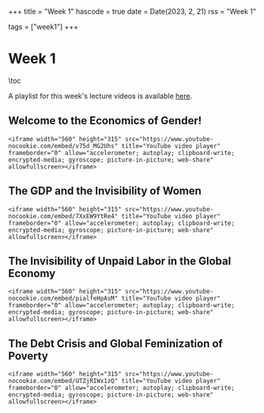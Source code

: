 +++
title = "Week 1"
hascode = true
date = Date(2023, 2, 21)
rss = "Week 1"

tags = ["week1"]
+++


# Week 1

\toc

A playlist for this week's lecture videos is available [here](https://youtube.com/playlist?list=PLBl3tyVmUuVgo3MiPSmVvfpN-KhBOj29B).

## Welcome to the Economics of Gender!

~~~
<iframe width="560" height="315" src="https://www.youtube-nocookie.com/embed/v75d_MG2Uhs" title="YouTube video player" frameborder="0" allow="accelerometer; autoplay; clipboard-write; encrypted-media; gyroscope; picture-in-picture; web-share" allowfullscreen></iframe>
~~~


## The GDP and the Invisibility of Women

~~~
<iframe width="560" height="315" src="https://www.youtube-nocookie.com/embed/7XxEW9YtRe4" title="YouTube video player" frameborder="0" allow="accelerometer; autoplay; clipboard-write; encrypted-media; gyroscope; picture-in-picture; web-share" allowfullscreen></iframe>
~~~


## The Invisibility of Unpaid Labor in the Global Economy

~~~
<iframe width="560" height="315" src="https://www.youtube-nocookie.com/embed/pialfeHpAsM" title="YouTube video player" frameborder="0" allow="accelerometer; autoplay; clipboard-write; encrypted-media; gyroscope; picture-in-picture; web-share" allowfullscreen></iframe>
~~~


## The Debt Crisis and Global Feminization of Poverty

~~~
<iframe width="560" height="315" src="https://www.youtube-nocookie.com/embed/UTZjRIWx1zQ" title="YouTube video player" frameborder="0" allow="accelerometer; autoplay; clipboard-write; encrypted-media; gyroscope; picture-in-picture; web-share" allowfullscreen></iframe>
~~~
